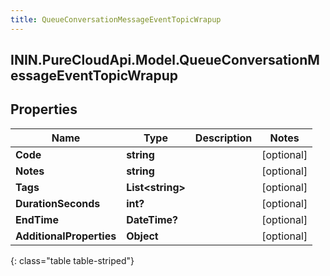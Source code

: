 ```yaml
---
title: QueueConversationMessageEventTopicWrapup
---
```

## ININ.PureCloudApi.Model.QueueConversationMessageEventTopicWrapup

## Properties

|Name | Type | Description | Notes|
|------------ | ------------- | ------------- | -------------|
| **Code** | **string** |  | [optional] |
| **Notes** | **string** |  | [optional] |
| **Tags** | **List&lt;string&gt;** |  | [optional] |
| **DurationSeconds** | **int?** |  | [optional] |
| **EndTime** | **DateTime?** |  | [optional] |
| **AdditionalProperties** | **Object** |  | [optional] |
{: class="table table-striped"}


